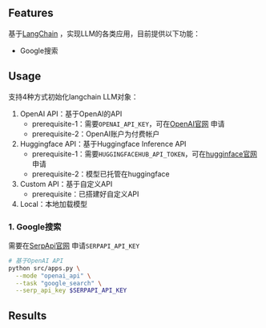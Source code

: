 ## Features

基于[LangChain](https://github.com/hwchase17/langchain) ，实现LLM的各类应用，目前提供以下功能：

- Google搜索

## Usage
支持4种方式初始化langchain LLM对象：
1. OpenAI API：基于OpenAI的API
   - prerequisite-1：需要```OPENAI_API_KEY```，可在[OpenAI官网](https://platform.openai.com/account/api-keys) 申请
   - prerequisite-2：OpenAI账户为付费帐户
2. Huggingface API：基于Huggingface Inference API
   - prerequisite-1：需要```HUGGINGFACEHUB_API_TOKEN```，可在[hugginface官网](https://huggingface.co/settings/tokens) 申请
   - prerequisite-2：模型已托管在huggingface
3. Custom API：基于自定义API
   - prerequisite：已搭建好自定义API
4. Local：本地加载模型

### 1. Google搜索
需要在[SerpApi官网](https://serpapi.com/) 申请```SERPAPI_API_KEY```
```bash
# 基于OpenAI API
python src/apps.py \
  --mode "openai_api" \
  --task "google_search" \
  --serp_api_key $SERPAPI_API_KEY
```

## Results
